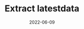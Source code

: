 ---
title: "Extract latestdata"
content-type: ""
date: 2022-06-09
entry-type: 
entry-category: integration
connection-id: 
connection-version: 
pull-request: "https://github.com/singer-io/tap-trustpilot/pull/2"
---
